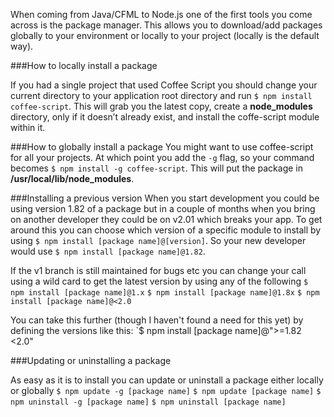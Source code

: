 When coming from Java/CFML to Node.js one of the first tools you come across is the package manager. This allows you to download/add packages globally to your environment or locally to your project (locally is the default way).

###How to locally install a package

If you had a single project that used Coffee Script you should change your current directory to your application root directory and run `$ npm install coffee-script`. This will grab you the latest copy, create a **node_modules** directory, only if it doesn’t already exist, and install the coffe-script module within it.

###How to globally install a package
You might want to use coffee-script for all your projects. At which point you add the `-g` flag, so your command becomes `$ npm install -g coffee-script`. This will put the package in **/usr/local/lib/node_modules**.

###Installing a previous version
When you start development you could be using version 1.82 of a package but in a couple of months when you bring on another developer they could be on v2.01 which breaks your app. To get around this you can choose which version of a specific module to install by using `$ npm install [package name]@[version]`. So your new developer would use `$ npm install [package name]@1.82`.

If the v1 branch is still maintained for bugs etc you can change your call using a wild card to get the latest version by using any of the following
`$ npm install [package name]@1.x`
`$ npm install [package name]@1.8x`
`$ npm install [package name]@<2.0`

You can take this further (though I haven't found a need for this yet) by  defining the versions like this:
`$ npm install [package name]@">=1.82 <2.0"

###Updating or uninstalling a package

As easy as it is to install you can update or uninstall a package either locally or globally
`$ npm update -g [package name]`
`$ npm update [package name]`
`$ npm uninstall -g [package name]`
`$ npm uninstall [package name]`
